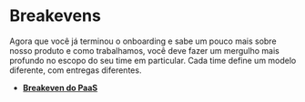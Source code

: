 # Breakevens
Agora que você já terminou o onboarding e sabe um pouco mais sobre nosso produto e como trabalhamos, você deve fazer um mergulho mais profundo no escopo do seu time em particular. Cada time define um modelo diferente, com entregas diferentes.

- [**Breakeven do PaaS**](./paas_breakeven.md)